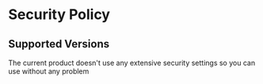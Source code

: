# Security Policy

## Supported Versions

The current product doesn't use any extensive security settings so you can use without any problem 
